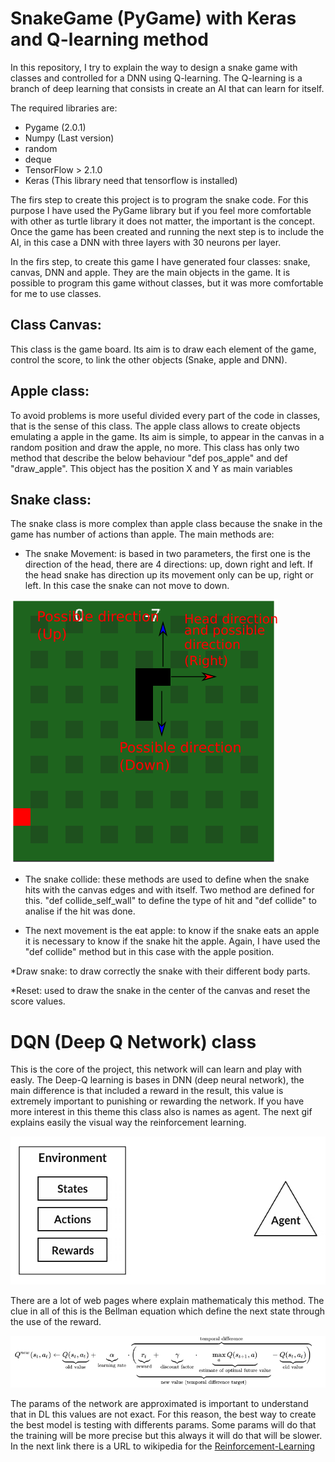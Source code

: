 # SnakeGame (PyGame) with Keras and Q-learning method

In this repository, I try to explain the way to design a snake game with classes and
controlled for a DNN using Q-learning. The Q-learning is a branch of deep learning that consists 
in create an AI that can learn for itself. 

The required libraries are:
* Pygame (2.0.1)
* Numpy (Last version)
* random
* deque
* TensorFlow > 2.1.0
* Keras (This library need that tensorflow is installed)


The firs step to create this project is to program the snake code. For this purpose
I have used the PyGame library but if you feel more comfortable with other as turtle library
it does not matter, the important is the concept. Once the game has been created and running the 
next step is to include the AI, in this case a DNN with three layers with 30 neurons per layer. 

In the firs step, to create this game I have generated four classes: snake, canvas, DNN and apple. 
They are the main objects in the game. It is possible to program this game without classes, 
but it was more comfortable for me to use classes.

## Class Canvas:

This class is the game board. Its aim is to draw each element of the game, control the score, to 
link the other objects (Snake, apple and DNN). 


## Apple class:

To avoid problems is more useful divided every part of the code in classes, that is the sense of this
class. The apple class allows to create objects emulating a apple in the game. Its aim is simple, to appear
in the canvas in a random position and draw the apple, no more. This class has only two method that describe
the below behaviour "def pos_apple" and def "draw_apple". This object has the position X and Y as main variables


## Snake class:

The snake class is more complex than apple class because the snake in the game has number of actions than apple.
The main methods are:
* The snake Movement: is based in two parameters, the first one is the direction of the head, there are 4 directions:
up, down right and left. If the head snake has direction up its movement only can be up, right or left. In this case the
  snake can not move to down.
  
![alt text](images/move.png)

* The snake collide: these methods are used to define when the snake hits with the canvas edges and 
with itself. Two method are defined for this. "def collide_self_wall" to define the type of hit and
  "def collide" to analise if the hit was done. 
  
* The next movement is the eat apple: to know if the snake eats an apple it is necessary to know if the snake hit
the apple. Again, I have used the "def collide" method but in this case with the apple position. 
  
*Draw snake: to draw correctly the snake with their different body parts. 

*Reset: used to draw the snake in the center of the canvas and reset the score values. 

# DQN (Deep Q Network) class

This is the core of the project, this network will can learn and play with easly. The Deep-Q learning
is bases in DNN (deep neural network), the main difference is that included a reward in the result, 
this value is extremely important to punishing or rewarding the network. If you have more interest in this theme
this class also is names as agent. The next gif explains easily the visual way the reinforcement learning.

![alt text](images/Reinforcement-Learning-Animation.gif)

There are a lot of web pages where explain mathematicaly this method. The clue in all of this is the 
Bellman equation which define the next state through the use of the reward. 

![alt text](images/Bellman_equation.png)

The params of the network are approximated is important to understand that in DL this values are not exact. For this reason,
the best way to create the best model is testing with differents params. Some params will do that the training will be more precise but
this always it will do that will be slower. 
In the next link there is a URL to wikipedia for the  [Reinforcement-Learning](https://en.wikipedia.org/wiki/Q-learning)
